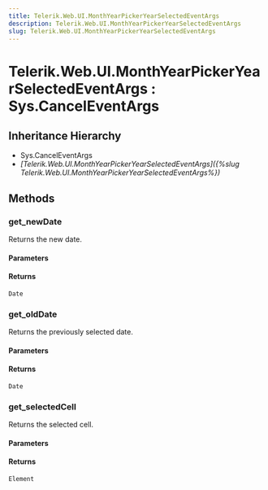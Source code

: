 ```yaml
---
title: Telerik.Web.UI.MonthYearPickerYearSelectedEventArgs
description: Telerik.Web.UI.MonthYearPickerYearSelectedEventArgs
slug: Telerik.Web.UI.MonthYearPickerYearSelectedEventArgs
---
```


# Telerik.Web.UI.MonthYearPickerYearSelectedEventArgs : Sys.CancelEventArgs 

## Inheritance Hierarchy

* Sys.CancelEventArgs
* *[Telerik.Web.UI.MonthYearPickerYearSelectedEventArgs]({%slug Telerik.Web.UI.MonthYearPickerYearSelectedEventArgs%})*


## Methods

###  get_newDate

Returns the new date.

#### Parameters

#### Returns

`Date` 

### get_oldDate

Returns the previously selected date.

#### Parameters

#### Returns

`Date` 

### get_selectedCell

Returns the selected cell.

#### Parameters

#### Returns

`Element` 



